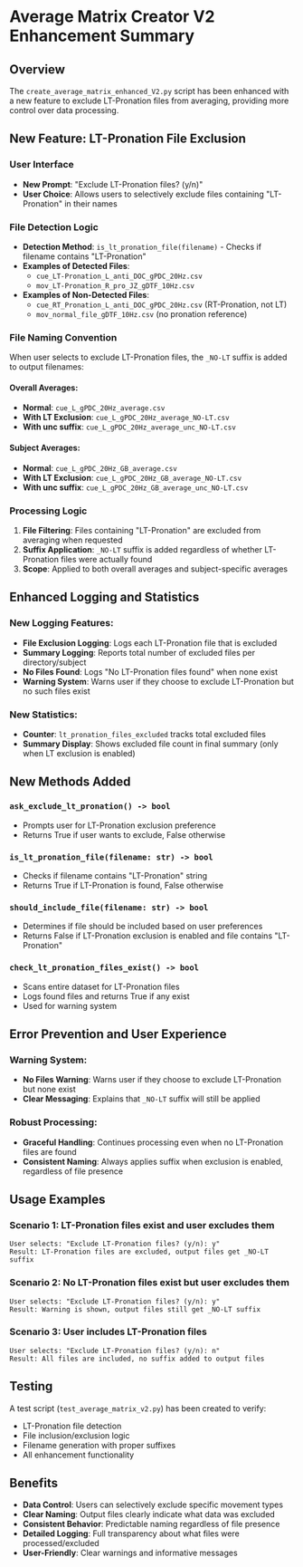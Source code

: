 # Average Matrix Creator V2 Enhancement Summary

## Overview
The `create_average_matrix_enhanced_V2.py` script has been enhanced with a new feature to exclude LT-Pronation files from averaging, providing more control over data processing.

## New Feature: LT-Pronation File Exclusion

### User Interface
- **New Prompt**: "Exclude LT-Pronation files? (y/n)"
- **User Choice**: Allows users to selectively exclude files containing "LT-Pronation" in their names

### File Detection Logic
- **Detection Method**: `is_lt_pronation_file(filename)` - Checks if filename contains "LT-Pronation"
- **Examples of Detected Files**:
  - `cue_LT-Pronation_L_anti_DOC_gPDC_20Hz.csv`
  - `mov_LT-Pronation_R_pro_JZ_gDTF_10Hz.csv`
- **Examples of Non-Detected Files**:
  - `cue_RT_Pronation_L_anti_DOC_gPDC_20Hz.csv` (RT-Pronation, not LT)
  - `mov_normal_file_gDTF_10Hz.csv` (no pronation reference)

### File Naming Convention
When user selects to exclude LT-Pronation files, the `_NO-LT` suffix is added to output filenames:

#### Overall Averages:
- **Normal**: `cue_L_gPDC_20Hz_average.csv`
- **With LT Exclusion**: `cue_L_gPDC_20Hz_average_NO-LT.csv`
- **With unc suffix**: `cue_L_gPDC_20Hz_average_unc_NO-LT.csv`

#### Subject Averages:
- **Normal**: `cue_L_gPDC_20Hz_GB_average.csv`
- **With LT Exclusion**: `cue_L_gPDC_20Hz_GB_average_NO-LT.csv`
- **With unc suffix**: `cue_L_gPDC_20Hz_GB_average_unc_NO-LT.csv`

### Processing Logic
1. **File Filtering**: Files containing "LT-Pronation" are excluded from averaging when requested
2. **Suffix Application**: `_NO-LT` suffix is added regardless of whether LT-Pronation files were actually found
3. **Scope**: Applied to both overall averages and subject-specific averages

## Enhanced Logging and Statistics

### New Logging Features:
- **File Exclusion Logging**: Logs each LT-Pronation file that is excluded
- **Summary Logging**: Reports total number of excluded files per directory/subject
- **No Files Found**: Logs "No LT-Pronation files found" when none exist
- **Warning System**: Warns user if they choose to exclude LT-Pronation but no such files exist

### New Statistics:
- **Counter**: `lt_pronation_files_excluded` tracks total excluded files
- **Summary Display**: Shows excluded file count in final summary (only when LT exclusion is enabled)

## New Methods Added

### `ask_exclude_lt_pronation() -> bool`
- Prompts user for LT-Pronation exclusion preference
- Returns True if user wants to exclude, False otherwise

### `is_lt_pronation_file(filename: str) -> bool`
- Checks if filename contains "LT-Pronation" string
- Returns True if LT-Pronation is found, False otherwise

### `should_include_file(filename: str) -> bool`
- Determines if file should be included based on user preferences
- Returns False if LT-Pronation exclusion is enabled and file contains "LT-Pronation"

### `check_lt_pronation_files_exist() -> bool`
- Scans entire dataset for LT-Pronation files
- Logs found files and returns True if any exist
- Used for warning system

## Error Prevention and User Experience

### Warning System:
- **No Files Warning**: Warns user if they choose to exclude LT-Pronation but none exist
- **Clear Messaging**: Explains that `_NO-LT` suffix will still be applied

### Robust Processing:
- **Graceful Handling**: Continues processing even when no LT-Pronation files are found
- **Consistent Naming**: Always applies suffix when exclusion is enabled, regardless of file presence

## Usage Examples

### Scenario 1: LT-Pronation files exist and user excludes them
```
User selects: "Exclude LT-Pronation files? (y/n): y"
Result: LT-Pronation files are excluded, output files get _NO-LT suffix
```

### Scenario 2: No LT-Pronation files exist but user excludes them
```
User selects: "Exclude LT-Pronation files? (y/n): y"
Result: Warning is shown, output files still get _NO-LT suffix
```

### Scenario 3: User includes LT-Pronation files
```
User selects: "Exclude LT-Pronation files? (y/n): n"
Result: All files are included, no suffix added to output files
```

## Testing
A test script (`test_average_matrix_v2.py`) has been created to verify:
- LT-Pronation file detection
- File inclusion/exclusion logic
- Filename generation with proper suffixes
- All enhancement functionality

## Benefits
- **Data Control**: Users can selectively exclude specific movement types
- **Clear Naming**: Output files clearly indicate what data was excluded
- **Consistent Behavior**: Predictable naming regardless of file presence
- **Detailed Logging**: Full transparency about what files were processed/excluded
- **User-Friendly**: Clear warnings and informative messages 